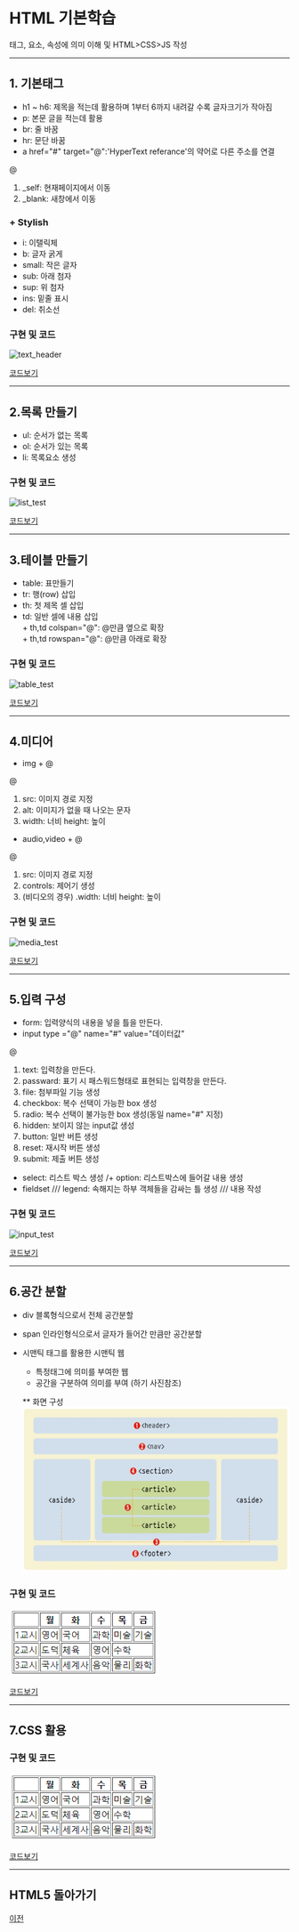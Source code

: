 # HTML 기본학습

태그, 요소, 속성에 의미 이해 및 HTML>CSS>JS 작성

-------------------------------------
## 1. 기본태그

* h1 ~ h6: 제목을 적는데 활용하며 1부터 6까지 내려갈 수록 글자크기가 작아짐 <br>
* p: 본문 글을 적는데 활용 <br>
* br: 줄 바꿈 <br>
* hr: 문단 바꿈 <br>
* a href="#" target="@":'HyperText referance'의 약어로 다른 주소를 연결 <br>

@ 
1. _self: 현재페이지에서 이동 <br>
2. _blank: 새창에서 이동 <br>

### + Stylish

* i: 이탤릭체 <br>
* b: 글자 굵게 <br>
* small: 작은 글자 <br>
* sub: 아래 첨자 <br>
* sup: 위 첨자 <br>
* ins: 밑줄 표시 <br>
* del: 취소선 <br> 


### 구현 및 코드
![text_header](# "기본구성")

[코드보기](https://github.com/kg4543/StudyHtml/blob/main/01_HTML/text_header.html)

-------------------------------
## 2.목록 만들기 

* ul: 순서가 없는 목록
* ol: 순서가 있는 목록
* li: 목록요소 생성
 
 ### 구현 및 코드
![list_test](/# "목록구성")

[코드보기](https://github.com/kg4543/StudyHtml/blob/main/01_HTML/list_test.html)

-------------------------------
## 3.테이블 만들기 

* table: 표만들기
* tr: 행(row) 삽입
* th: 첫 제목 셀 삽입
* td: 일반 셀에 내용 삽입
<br> \+ th,td colspan="@": @만큼 옆으로 확장
<br> \+ th,td rowspan="@": @만큼 아래로 확장
 
 ### 구현 및 코드
![table_test](# "테이블구성")

[코드보기](https://github.com/kg4543/StudyHtml/blob/main/01_HTML/table_test.html)

-------------------------------
## 4.미디어 

* img + @

@
1. src: 이미지 경로 지정
2. alt: 이미지가 없을 때 나오는 문자
3. width: 너비 height: 높이

* audio,video + @

@
1. src: 이미지 경로 지정
2. controls: 제어기 생성
3. (비디오의 경우) .width: 너비 height: 높이
 
 ### 구현 및 코드
![media_test](# "미디어구성")

[코드보기](https://github.com/kg4543/StudyHtml/blob/main/01_HTML/media_test.html)

-------------------------------
## 5.입력 구성

* form: 입력양식의 내용을 넣을 틀을 만든다.
* input type ="@" name="#" value="데이터값"

@
1. text: 입력창을 만든다.
2. passward: 표기 시 패스워드형태로 표현되는 입력창을 만든다.
3. file: 첨부파일 기능 생성
4. checkbox: 복수 선택이 가능한 box 생성
5. radio: 복수 선택이 불가능한 box 생성(동일 name="#" 지정)
6. hidden: 보이지 않는 input값 생성
7. button: 일반 버튼 생성
8. reset: 재시작 버튼 생성
9. submit: 제출 버튼 생성

* select: 리스트 박스 생성
 /+ option: 리스트박스에 들어갈 내용 생성
* fieldset /// legend: 속해지는 하부 객체들을 감싸는 틀 생성 /// 내용 작성

 ### 구현 및 코드
![input_test](/# "입력 구성")

[코드보기](https://github.com/kg4543/StudyHtml/blob/main/01_HTML/input_test.html)

-------------------------------
## 6.공간 분할 

* div 블록형식으로서 전체 공간분할
* span 인라인형식으로서 글자가 들어간 만큼만 공간분할

* 시맨틱 태그를 활용한 시맨틱 웹
  - 특정태그에 의미를 부여한 웹
  - 공간을 구분하여 의미를 부여 (하기 사진참조)
  
  ** 화면 구성
 ![div](/01_HTML/images/공간분할.PNG "공간분할")
 
 ### 구현 및 코드
![table_test](/01_HTML/실행화면/table_test.png "테이블구성")

[코드보기](https://github.com/kg4543/StudyHtml/blob/main/01_HTML/space_test.html)

-------------------------------
## 7.CSS 활용  

 
 ### 구현 및 코드
![table_test](/01_HTML/실행화면/table_test.png "테이블구성")

[코드보기](https://github.com/kg4543/StudyHtml/blob/main/01_HTML/space_test.html)

-------------------------------

## HTML5 돌아가기

[이전](https://github.com/kg4543/StudyHtml)

